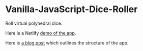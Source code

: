 # Vanilla-JavaScript-Dice-Roller

Roll virtual polyhedral dice.

Here is a Netlify [demo of the app](https://vanilla-js-dice-roller.netlify.app/).

Here is [a blog post](https://www.center-the-div.com/2020/06/a-vanilla-javascript-polyhedral-dice.html) which outlines the structure of the app.

